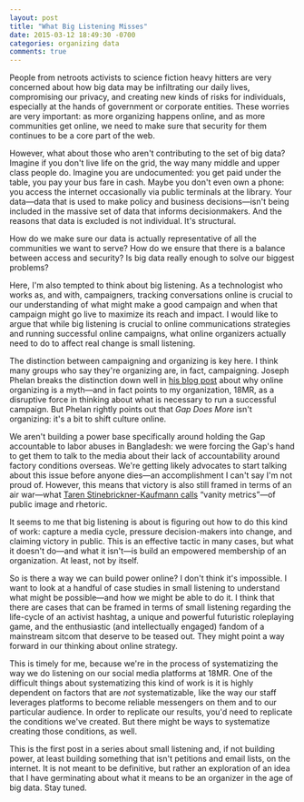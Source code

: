 ```yaml
---
layout: post
title: "What Big Listening Misses"
date: 2015-03-12 18:49:30 -0700
categories: organizing data
comments: true
---
```


People from netroots activists to science fiction heavy hitters are very concerned about how big data may be infiltrating our daily lives, compromising our privacy, and creating new kinds of risks for individuals, especially at the hands of government or corporate entities. These worries are very important: as more organizing happens online, and as more communities get online, we need to make sure that security for them continues to be a core part of the web.

However, what about those who aren't contributing to the set of big data? Imagine if you don't live life on the grid, the way many middle and upper class people do. Imagine you are undocumented: you get paid under the table, you pay your bus fare in cash. Maybe you don't even own a phone: you access the internet occasionally via public terminals at the library. Your data—data that is used to make policy and business decisions—isn't being included in the massive set of data that informs decisionmakers. And the reasons that data is excluded is not individual. It's structural.

How do we make sure our data is actually representative of all the communities we want to serve? How do we ensure that there is a balance between access and security? Is big data really enough to solve our biggest problems?

Here, I'm also tempted to think about big listening. As a technologist who works as, and with, campaigners, tracking conversations online is crucial to our understanding of what might make a good campaign and when that campaign might go live to maximize its reach and impact. I would like to argue that while big listening is crucial to online communications strategies and running successful online campaigns, what online organizers actually need to do to affect real change is small listening.

The distinction between campaigning and organizing is key here. I think many groups who say they're organizing are, in fact, campaigning. Joseph Phelan breaks the distinction down well in <a href="http://occasionaleverything.com/2014/07/29/online-organizing-is-a-myth/">his blog post</a> about why online organizing is a myth—and in fact points to my organization, 18MR, as a disruptive force in thinking about what is necessary to run a successful campaign. But Phelan rightly points out that _Gap Does More_ isn't organizing: it's a bit to shift culture online.

We aren't building a power base specifically around holding the Gap accountable to labor abuses in Bangladesh: we were forcing the Gap's hand to get them to talk to the media about their lack of accountability around factory conditions overseas. We're getting likely advocates to start talking about this issue before anyone dies—an accomplishment I can't say I'm not proud of. However, this means that victory is also still framed in terms of an air war—what <a href="https://www.youtube.com/watch?v=bOZHjNg7Tw4">Taren Stinebrickner-Kaufmann calls</a> “vanity metrics”—of public image and rhetoric.

It seems to me that big listening is about is figuring out how to do this kind of work: capture a media cycle, pressure decision-makers into change, and claiming victory in public. This is an effective tactic in many cases, but what it doesn't do—and what it isn't—is build an empowered membership of an organization. At least, not by itself.

So is there a way we can build power online? I don't think it's impossible. I want to look at a handful of case studies in small listening to understand what might be possible—and how we might be able to do it. I think that there are cases that can be framed in terms of small listening regarding the life-cycle of an activist hashtag, a unique and powerful futuristic roleplaying game, and the enthusiastic (and intellectually engaged) fandom of a mainstream sitcom that deserve to be teased out. They might point a way forward in our thinking about online strategy.

This is timely for me, because we're in the process of systematizing the way we do listening on our social media platforms at 18MR. One of the difficult things about systematizing this kind of work is it is highly dependent on factors that are <i>not</i> systematizable, like the way our staff leverages platforms to become reliable messengers on them and to our particular audience. In order to replicate our results, you'd need to replicate the conditions we've created. But there might be ways to systematize creating those conditions, as well.

This is the first post in a series about small listening and, if not building power, at least building something that isn't petitions and email lists, on the internet. It is not meant to be definitive, but rather an exploration of an idea that I have germinating about what it means to be an organizer in the age of big data. Stay tuned.